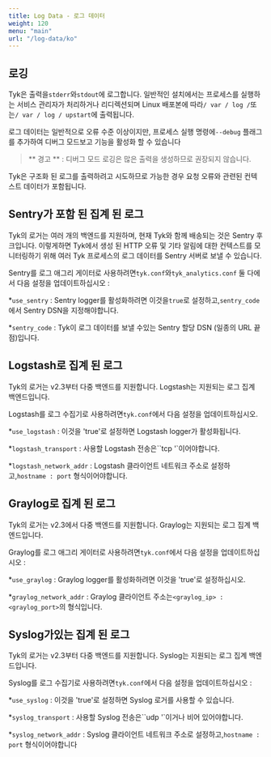 ```yaml
---
title: Log Data - 로그 데이터
weight: 120
menu: "main"
url: "/log-data/ko"
---
```


## <a name="logging"> </a> 로깅

Tyk은 출력을`stderr`와`stdout`에 로그합니다. 일반적인 설치에서는 프로세스를 실행하는 서비스 관리자가 처리하거나 리디렉션되며 Linux 배포본에 따라`/ var / log /`또는`/ var / log / upstart`에 출력됩니다.

로그 데이터는 일반적으로 오류 수준 이상이지만, 프로세스 실행 명령에`--debug` 플래그를 추가하여 디버그 모드보고 기능을 활성화 할 수 있습니다

> ** 경고 ** : 디버그 모드 로깅은 많은 출력을 생성하므로 권장되지 않습니다.

Tyk은 구조화 된 로그를 출력하려고 시도하므로 가능한 경우 요청 오류와 관련된 컨텍스트 데이터가 포함됩니다.

## <a name="aggregated-logs-with-sentry"> </a> Sentry가 포함 된 집계 된 로그

Tyk의 로거는 여러 개의 백엔드를 지원하며, 현재 Tyk와 함께 배송되는 것은 Sentry 후크입니다. 이렇게하면 Tyk에서 생성 된 HTTP 오류 및 기타 알림에 대한 컨텍스트를 모니터링하기 위해 여러 Tyk 프로세스의 로그 데이터를 Sentry 서버로 보낼 수 있습니다.

Sentry를 로그 애그리 게이터로 사용하려면`tyk.conf`와`tyk_analytics.conf` 둘 다에서 다음 설정을 업데이트하십시오 :

*`use_sentry` : Sentry logger를 활성화하려면 이것을`true`로 설정하고,`sentry_code`에서 Sentry DSN을 지정해야합니다.

*`sentry_code` : Tyk이 로그 데이터를 보낼 수있는 Sentry 할당 DSN (일종의 URL 끝점)입니다.

## <a name="aggregated-logs-with-logstash"> </a> Logstash로 집계 된 로그

Tyk의 로거는 v2.3부터 다중 백엔드를 지원합니다. Logstash는 지원되는 로그 집계 백엔드입니다.

Logstash를 로그 수집기로 사용하려면`tyk.conf`에서 다음 설정을 업데이트하십시오.

*`use_logstash` : 이것을 'true'로 설정하면 Logstash logger가 활성화됩니다.

*`logstash_transport` : 사용할 Logstash 전송은``tcp '`이어야합니다.

*`logstash_network_addr` : Logstash 클라이언트 네트워크 주소로 설정하고,`hostname : port` 형식이어야합니다.

## <a name="aggregated-logs-with-graylog"> </a> Graylog로 집계 된 로그

Tyk의 로거는 v2.3에서 다중 백엔드를 지원합니다. Graylog는 지원되는 로그 집계 백엔드입니다.

Graylog를 로그 애그리 게이터로 사용하려면`tyk.conf`에서 다음 설정을 업데이트하십시오 :

*`use_graylog` : Graylog logger를 활성화하려면 이것을 'true'로 설정하십시오.

*`graylog_network_addr` : Graylog 클라이언트 주소는`<graylog_ip> : <graylog_port>`의 형식입니다.

## <a name="aggregated-logs-with-syslog"> </a> Syslog가있는 집계 된 로그

Tyk의 로거는 v2.3부터 다중 백엔드를 지원합니다. Syslog는 지원되는 로그 집계 백엔드입니다.

Syslog를 로그 수집기로 사용하려면`tyk.conf`에서 다음 설정을 업데이트하십시오 :

*`use_syslog` : 이것을 'true'로 설정하면 Syslog 로거를 사용할 수 있습니다.

*`syslog_transport` : 사용할 Syslog 전송은``udp '`이거나 비어 있어야합니다.

*`syslog_network_addr` : Syslog 클라이언트 네트워크 주소로 설정하고,`hostname : port` 형식이어야합니다
